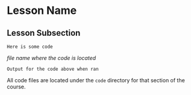 # Lesson Name

## Lesson Subsection

```
Here is some code
```

_file name where the code is located_

```
Output for the code above when ran
```
All code files are located under the `code` directory for that section of the course.

